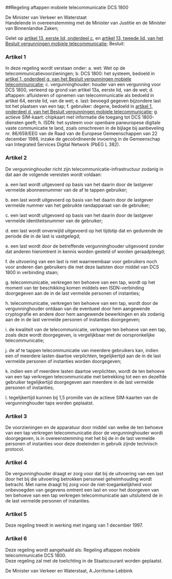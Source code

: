 <meta http-equiv='Content-Type' content='text/html; charset=utf-8' />

##Regeling aftappen mobiele telecommunicatie DCS 1800

De Minister van Verkeer en Waterstaat  
Handelende in overeenstemming met de Minister van Justitie en de Minister van Binnenlandse Zaken;

Gelet op [artikel 13, eerste lid, onderdeel c](../../../../../../../../AMvB/besluit/vergunningen/mobiele/telecommunicatie/BWBR0006857/README.md), en [artikel 13, tweede lid, van het Besluit vergunningen mobiele telecommunicatie](../../../../../../../../AMvB/besluit/vergunningen/mobiele/telecommunicatie/BWBR0006857/README.md);
Besluit:    

### Artikel  1  

In deze regeling wordt verstaan onder:   a. wet:  Wet op de telecommunicatievoorzieningen;    b. DCS 1800:  het systeem, bedoeld in [artikel 1, onderdeel g, van het Besluit vergunningen mobiele telecommunicatie](../../../../../../../../AMvB/besluit/vergunningen/mobiele/telecommunicatie/BWBR0006857/README.md);    c. vergunninghouder:  houder van een vergunning voor DCS 1800, verleend op grond van artikel 13a, eerste lid, van de wet;    d. aftappen:  afluisteren of opnemen van telecommunicatie als bedoeld in artikel 64, eerste lid, van de wet;    e. last:  bevoegd gegeven bijzondere last tot het plaatsen van een tap;    f. gebruiker:  degene, bedoeld in [artikel 1, onderdeel d, van het Besluit vergunningen mobiele telecommunicatie](../../../../../../../../AMvB/besluit/vergunningen/mobiele/telecommunicatie/BWBR0006857/README.md);    g. actieve SIM-kaart:  chipkaart met informatie die toegang tot DCS 1800-diensten geeft;    h. ISDN:  het systeem voor openbare paneuropese digitale vaste communicatie te land, zoals omschreven in de bijlage bij aanbeveling nr. 86/659/EEG van de Raad van de Europese Gemeenschappen van 22 december 1986, inzake de gecoördineerde invoering in de Gemeenschap van Integrated Services Digital Network (PbEG L 382).     

### Artikel  2  

De vergunninghouder richt zijn telecommunicatie-infrastructuur zodanig in dat aan de volgende vereisten wordt voldaan: 

a. een last wordt uitgevoerd op basis van het daarin door de lastgever vermelde abonneenummer van de af te tappen gebruiker;  

b. een last wordt uitgevoerd op basis van het daarin door de lastgever vermelde nummer van het gebruikte randapparaat van de gebruiker;  

c. een last wordt uitgevoerd op basis van het daarin door de lastgever vermelde identiteitsnummer van de gebruiker;  

d. een last wordt onverwijld uitgevoerd op het tijdstip dat en gedurende de periode die in de last is vastgelegd;  

e. een last wordt door de betreffende vergunninghouder uitgevoerd zonder dat anderen hieromtrent in kennis worden gesteld of worden geraadpleegd;  

f. de uitvoering van een last is niet waarneembaar voor gebruikers noch voor anderen dan gebruikers die met deze laatsten door middel van DCS 1800 in verbinding staan;  

g. telecommunicatie, verkregen ten behoeve van een tap, wordt op het moment van ter beschikking komen middels een ISDN-verbinding doorgegeven aan de in de last vermelde personen of instanties;  

h. telecommunicatie, verkregen ten behoeve van een tap, wordt door de vergunninghouder ontdaan van de eventueel door hem aangewende cryptografie en andere door hem aangewende bewerkingen en als zodanig aan de in de last vermelde personen of instanties doorgegeven;  

i. de kwaliteit van de telecommunicatie, verkregen ten behoeve van een tap, zoals deze wordt doorgegeven, is vergelijkbaar met de oorspronkelijke telecommunicatie;  

j. de af te tappen telecommunicatie van meerdere gebruikers kan, indien een of meerdere lasten daartoe verplichten, tegelijkertijd aan de in de last vermelde personen of instanties worden doorgegeven;  

k. indien een of meerdere lasten daartoe verplichten, wordt de ten behoeve van een tap verkregen telecommunicatie met betrekking tot een en dezelfde gebruiker tegelijkertijd doorgegeven aan meerdere in de last vermelde personen of instanties;  

l. tegelijkertijd kunnen bij 1,5 promille van de actieve SIM-kaarten van de vergunninghouder taps worden geplaatst.    

### Artikel  3  

De voorzieningen en de apparatuur door middel van welke de ten behoeve van een tap verkregen telecommunicatie door de vergunninghouder wordt doorgegeven, is in overeenstemming met het bij de in de last vermelde personen of instanties voor deze doeleinden in gebruik zijnde technisch protocol.  

### Artikel  4  

De vergunninghouder draagt er zorg voor dat bij de uitvoering van een last door het bij die uitvoering betrokken personeel geheimhouding wordt betracht. Met name draagt hij zorg voor de niet-toegankelijkheid voor onbevoegden van gegevens omtrent een last en voor het doorgeven van ten behoeve van een tap verkregen telecommunicatie aan uitsluitend de in de last vermelde personen of instanties.  

### Artikel  5  

Deze regeling treedt in werking met ingang van 1 december 1997.  

### Artikel  6  

Deze regeling wordt aangehaald als: Regeling aftappen mobiele telecommunicatie DCS 1800.  
Deze regeling zal met de toelichting in de Staatscourant worden geplaatst.   

De 
Minister van Verkeer en Waterstaat, 
A.Jorritsma-Lebbink    

